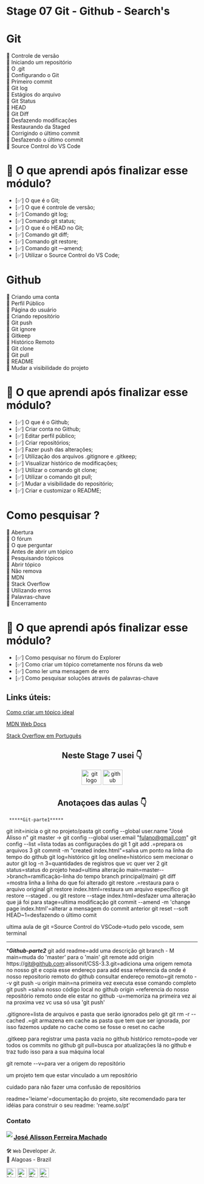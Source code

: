 # Stage 07 Git - Github - Search's

# Git

🚀 Controle de versão </br>
🚀 Iniciando um repositório </br>
🚀 O .git </br>
🚀 Configurando o Git </br>
🚀 Primeiro commit </br>
🚀 Git log </br>
🚀 Estágios do arquivo </br>
🚀 Git Status </br>
🚀 HEAD </br>
🚀 Git Diff </br>
🚀 Desfazendo modificações </br>
🚀 Restaurando da Staged </br>
🚀 Corrigindo o último commit </br>
🚀 Desfazendo o último commit </br>
🚀 Source Control do VS Code

# 🤔 O que aprendi após finalizar esse módulo?

- [✅] O que é o Git;
- [✅] O que é controle de versão;
- [✅] Comando git log;
- [✅] Comando git status;
- [✅] O que é o HEAD no Git;
- [✅] Comando git diff;
- [✅] Comando git restore;
- [✅] Comando git —amend;
- [✅] Utilizar o Source Control do VS Code;

# Github

🚀 Criando uma conta </br>
🚀 Perfil Público </br>
🚀 Página do usuário </br>
🚀 Criando repositório </br>
🚀 Git push </br>
🚀 Git ignore </br>
🚀 Gitkeep </br>
🚀 Histórico Remoto </br>
🚀 Git clone </br>
🚀 Git pull </br>
🚀 README </br>
🚀 Mudar a visibilidade do projeto

# 🤔 O que aprendi após finalizar esse módulo?

- [✅] O que é o Github;
- [✅] Criar conta no Github;
- [✅] Editar perfil público;
- [✅] Criar repositórios;
- [✅] Fazer push das alterações;
- [✅] Utilização dos arquivos .gitignore e .gitkeep;
- [✅] Visualizar histórico de modificações;
- [✅] Utilizar o comando git clone;
- [✅] Utilizar o comando git pull;
- [✅] Mudar a visibilidade do repositório;
- [✅] Criar e customizar o README;

# Como pesquisar ?

🚀 Abertura </br>
🚀 O fórum </br>
🚀 O que perguntar </br>
🚀 Antes de abrir um tópico </br>
🚀 Pesquisando tópicos </br>
🚀 Abrir tópico </br>
🚀 Não remova </br>
🚀 MDN </br>
🚀 Stack Overflow </br>
🚀 Utilizando erros </br>
🚀 Palavras-chave </br>
🚀 Encerramento

# 🤔 O que aprendi após finalizar esse módulo?

- [✅] Como pesquisar no fórum do Explorer
- [✅] Como criar um tópico corretamente nos fóruns da web
- [✅] Como ler uma mensagem de erro
- [✅] Como pesquisar soluções através de palavras-chave

## Links úteis:

[Como criar um tópico ideal](https://www.notion.so/Como-criar-um-t-pico-ideal-408faa68bebc4f9590711ee935c9cac9)

[MDN Web Docs](https://developer.mozilla.org/pt-BR/)

[Stack Overflow em Português](https://pt.stackoverflow.com/)

<h2 align="center">Neste Stage 7 usei 👇</h2>

<div align="center">

  <img src="https://cdn.jsdelivr.net/gh/devicons/devicon/icons/git/git-original.svg" height="40" width="52" alt="git logo"  />
  <img src="https://cdn.jsdelivr.net/gh/devicons/devicon/icons/github/github-original.svg" height="40" width="52" alt="github logo"   />
          
</div>

<h2 align="center">Anotaçoes das aulas 👇</h2>

<div align="left">

     *****Git-parte1*****
git init=inicia o git no projeto/pasta
git config --global user.name "José Alisso
n"
git master → git config --global user.email "fulano@gmail.com"
git config --list  =lista todas as configurações do git
1 git add .=prepara os arquivos
3 git commit -m "created index.html"=salva um ponto na linha do tempo do github
git log=histórico
git log oneline=histórico sem mecionar o autor
git log -n 3=quantidades de registros que vc quer ver
2 git status=status do projeto
head=ultima alteração
main=master-->branch=ramificação-linha do tempo
branch principal(main)
git diff =mostra linha a linha do que foi alterado
git restore .=restaura para o arquivo original
git restore index.html=restaura um arquivo específico
git restore --staged . ou git restore --stage index.html=desfazer uma alteração que já foi para stage=ultima modificação
git commit --amend -m 'change page index.html'=alterar a mensagem do commit anterior
git reset --soft HEAD~1=desfazendo o último comit

ultima aula de git =Source Control do VSCode->tudo pelo vscode, sem terminal

-----------------------------------------------------------------------------------
******Github-parte2*****
git add readme=add uma descrição
git branch - M main=muda do 'master' para o 'main'
git remote add origin https://git@github.com:alissonif/CSS-3.3.git=adiciona uma origem remota no nosso git e copia esse endereço para add essa  referencia da onde é nosso repositorio remoto do github
consultar endereço remoto=git remoto --v
git push -u origin main=na primeira vez executa esse comando completo
git push =salva nosso código local no github
 origin =referencia do nosso repositório remoto onde ele estar no github
-u=memoriza na primeira  vez ai na proxima vez vc usa só usa 'git push'

.gitignore=lista de arquivos e pasta que serão ignorados pelo git 
git rm -r --cached .=git armazena em cache as pasta que tem que ser ignorada, por isso fazemos update no cache como se fosse o reset no cache

.gitkeep para registrar uma pasta vazia no github
histórico remoto=pode ver todos os commits no github
git pull=busca por atualizações lá no github e traz tudo isso para a sua máquina local

git remote --v=para ver a origem do repositório

um projeto tem que estar vinculado a um repositório

cuidado para não fazer uma confusão de repositórios

readme='leiame'=documentação do projeto, site recomendado para ter idéias para construir o seu readme: 'reame.so/pt'

</div>


### Contato

<img align="left" src="https://www.github.com/alissonif.png?size=150">

### [**José Alisson Ferreira Machado**](https://github.com/alissonif)

🛠 `Web` Developer Jr. <br>
📍 Alagoas - Brazil

<a href="https://www.linkedin.com/in/josealissonif/" target="_blank"><img src="https://img.shields.io/badge/LinkedIn-0077B5?style=flat&logo=linkedin&logoColor=white" alt="LinkedIn Badge" height="25"></a>&nbsp;<a href="mailto:josealissonif@gmail.com" target="_blank"><img src="https://img.shields.io/badge/Gmail-D14836?style=flat&logo=gmail&logoColor=white" alt="Gmail Badge" height="25"></a>&nbsp;<a href="#"><img src="https://img.shields.io/badge/Discord-%237289DA.svg?logo=discord&logoColor=white" title="renan_s#7826" alt="Discord Badge" height="25"></a>&nbsp;<a href="https://www.github.com/alissonif" target="_blank"><img src="https://img.shields.io/badge/GitHub-100000?style=flat&logo=github&logoColor=white" alt="GitHub Badge" height="25"></a>&nbsp;
<br clear="left"/>
